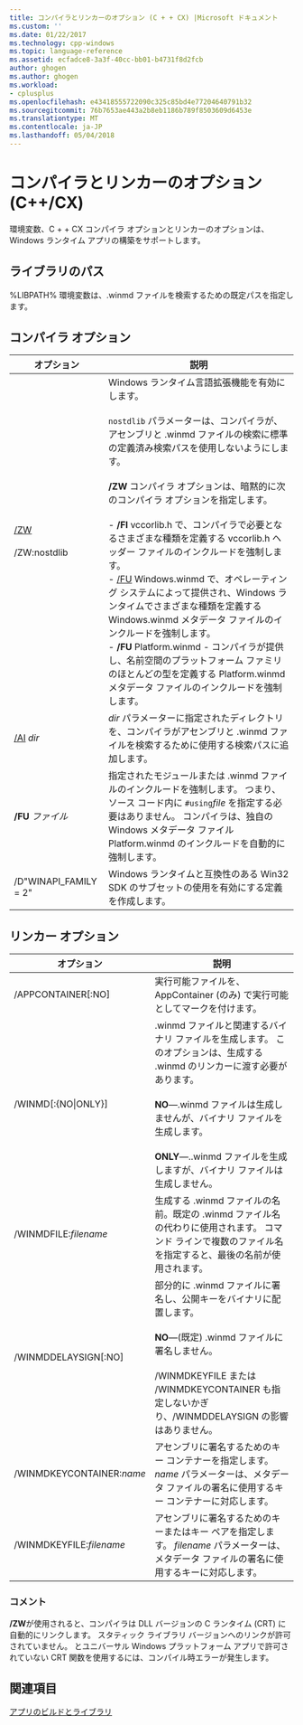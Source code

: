 ```yaml
---
title: コンパイラとリンカーのオプション (C + + CX) |Microsoft ドキュメント
ms.custom: ''
ms.date: 01/22/2017
ms.technology: cpp-windows
ms.topic: language-reference
ms.assetid: ecfadce8-3a3f-40cc-bb01-b4731f8d2fcb
author: ghogen
ms.author: ghogen
ms.workload:
- cplusplus
ms.openlocfilehash: e43418555722090c325c85bd4e77204640791b32
ms.sourcegitcommit: 76b7653ae443a2b8eb1186b789f8503609d6453e
ms.translationtype: MT
ms.contentlocale: ja-JP
ms.lasthandoff: 05/04/2018
---
```

# <a name="compiler-and-linker-options-ccx"></a>コンパイラとリンカーのオプション (C++/CX)
環境変数、C + + CX コンパイラ オプションとリンカーのオプションは、Windows ランタイム アプリの構築をサポートします。  
  
## <a name="library-path"></a>ライブラリのパス  
 %LIBPATH% 環境変数は、.winmd ファイルを検索するための既定パスを指定します。  
  
## <a name="compiler-options"></a>コンパイラ オプション  
  
|オプション|説明|  
|------------|-----------------|  
|[/ZW](../build/reference/zw-windows-runtime-compilation.md)<br /><br /> /ZW:nostdlib|Windows ランタイム言語拡張機能を有効にします。<br /><br /> `nostdlib` パラメーターは、コンパイラが、アセンブリと .winmd ファイルの検索に標準の定義済み検索パスを使用しないようにします。<br /><br /> **/ZW** コンパイラ オプションは、暗黙的に次のコンパイラ オプションを指定します。<br /><br /> -   **/FI** vccorlib.h で、コンパイラで必要となるさまざまな種類を定義する vccorlib.h ヘッダー ファイルのインクルードを強制します。<br />-   [/FU](../build/reference/fu-name-forced-hash-using-file.md) Windows.winmd で、オペレーティング システムによって提供され、Windows ランタイムでさまざまな種類を定義する Windows.winmd メタデータ ファイルのインクルードを強制します。<br />-   **/FU** Platform.winmd - コンパイラが提供し、名前空間のプラットフォーム ファミリのほとんどの型を定義する Platform.winmd メタデータ ファイルのインクルードを強制します。|  
|[/AI](../build/reference/ai-specify-metadata-directories.md) *dir*|*dir* パラメーターに指定されたディレクトリを、コンパイラがアセンブリと .winmd ファイルを検索するために使用する検索パスに追加します。|  
|**/FU**  *ファイル*|指定されたモジュールまたは .winmd ファイルのインクルードを強制します。 つまり、ソース コード内に `#using`*file* を指定する必要はありません。 コンパイラは、独自の Windows メタデータ ファイル Platform.winmd のインクルードを自動的に強制します。|  
|/D"WINAPI_FAMILY = 2"|Windows ランタイムと互換性のある Win32 SDK のサブセットの使用を有効にする定義を作成します。|  
  
## <a name="linker-options"></a>リンカー オプション  
  
|オプション|説明|  
|------------|-----------------|  
|/APPCONTAINER[:NO]|実行可能ファイルを、AppContainer (のみ) で実行可能としてマークを付けます。|  
|/WINMD[:{NO&#124;ONLY}]|.winmd ファイルと関連するバイナリ ファイルを生成します。 このオプションは、生成する .winmd のリンカーに渡す必要があります。<br /><br /> **NO**—.winmd ファイルは生成しませんが、バイナリ ファイルを生成します。<br /><br /> **ONLY**—..winmd ファイルを生成しますが、バイナリ ファイルは生成しません。|  
|/WINMDFILE:*filename*|生成する .winmd ファイルの名前。既定の .winmd ファイル名の代わりに使用されます。 コマンド ラインで複数のファイル名を指定すると、最後の名前が使用されます。|  
|/WINMDDELAYSIGN[:NO]|部分的に .winmd ファイルに署名し、公開キーをバイナリに配置します。<br /><br /> **NO**—(既定) .winmd ファイルに署名しません。<br /><br /> /WINMDKEYFILE または /WINMDKEYCONTAINER も指定しないかぎり、/WINMDDELAYSIGN の影響はありません。|  
|/WINMDKEYCONTAINER:*name*|アセンブリに署名するためのキー コンテナーを指定します。 *name* パラメーターは、メタデータ ファイルの署名に使用するキー コンテナーに対応します。|  
|/WINMDKEYFILE:*filename*|アセンブリに署名するためのキーまたはキー ペアを指定します。 *filename* パラメーターは、メタデータ ファイルの署名に使用するキーに対応します。|  
  
### <a name="remarks"></a>コメント  
 **/ZW**が使用されると、コンパイラは DLL バージョンの C ランタイム (CRT) に自動的にリンクします。 スタティック ライブラリ バージョンへのリンクが許可されていません。 とユニバーサル Windows プラットフォーム アプリで許可されていない CRT 関数を使用するには、コンパイル時エラーが発生します。  
  
## <a name="see-also"></a>関連項目  
 [アプリのビルドとライブラリ](../cppcx/building-apps-and-libraries-c-cx.md)